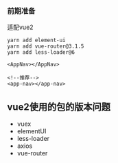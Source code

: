 ### 前期准备

适配vue2

```
yarn add element-ui
yarn add vue-router@3.1.5
yarn add less-loader@6
```

```vue
<AppNav></AppNav>

<!--推荐-->
<app-nav></app-nav>
```

## vue2使用的包的版本问题

- vuex
- elementUI
- less-loader
- axios
- vue-router

